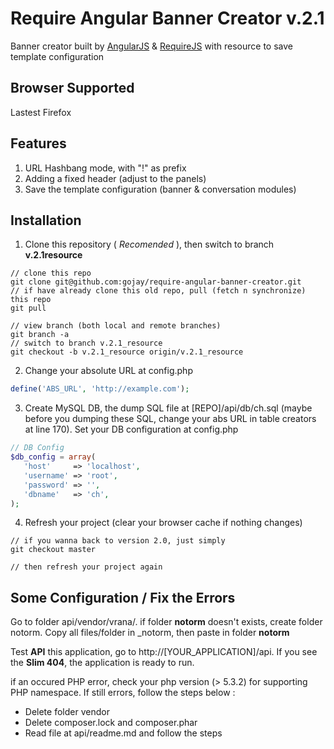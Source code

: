 Require Angular Banner Creator v.2.1
==============================

Banner creator built by [AngularJS](https://www.angularjs.org) &amp; [RequireJS](https://www.requirejs.org) with resource to save template configuration

Browser Supported
------
Lastest Firefox

Features
------
1. URL Hashbang mode, with "!" as prefix
2. Adding a fixed header (adjust to the panels)
3. Save the template configuration (banner & conversation modules)

Installation
------

1. Clone this repository ( _Recomended_ ), then switch to branch **v.2.1resource**

 ```
 // clone this repo
git clone git@github.com:gojay/require-angular-banner-creator.git
 // if have already clone this old repo, pull (fetch n synchronize) this repo
git pull

 // view branch (both local and remote branches)
git branch -a
 // switch to branch v.2.1_resource
git checkout -b v.2.1_resource origin/v.2.1_resource
 ```

2. Change your absolute URL at config.php

 ```php
define('ABS_URL', 'http://example.com');
 ```

3. Create MySQL DB, the dump SQL file at [REPO]/api/db/ch.sql (maybe before you dumping these SQL, change your abs URL in table creators at line 170). Set your DB configuration at config.php

 ```php
// DB Config
$db_config = array(
	'host'     => 'localhost',
	'username' => 'root',
	'password' => '',
	'dbname'   => 'ch',
);
 ```

4. Refresh your project (clear your browser cache if nothing changes)

```
// if you wanna back to version 2.0, just simply
git checkout master

// then refresh your project again

```

Some Configuration / Fix the Errors
------------

Go to folder api/vendor/vrana/. if folder **notorm** doesn't exists, create folder notorm. Copy all files/folder in _notorm, then paste in folder **notorm**

Test **API** this application, go to http://[YOUR_APPLICATION]/api. If you see the **Slim 404**, the application is ready to run.

if an occured PHP error, check your php version (> 5.3.2) for supporting PHP namespace. If still errors, follow the steps below : 

- Delete folder vendor
- Delete composer.lock and composer.phar
- Read file at api/readme.md and follow the steps